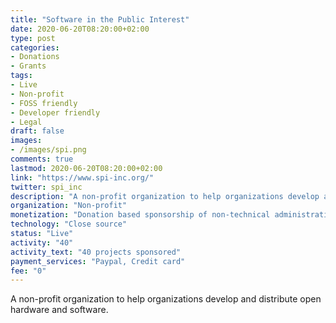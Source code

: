 ```yaml
---
title: "Software in the Public Interest"
date: 2020-06-20T08:20:00+02:00
type: post
categories:
- Donations
- Grants
tags:
- Live
- Non-profit
- FOSS friendly
- Developer friendly
- Legal
draft: false
images:
- /images/spi.png
comments: true
lastmod: 2020-06-20T08:20:00+02:00
link: "https://www.spi-inc.org/"
twitter: spi_inc
description: "A non-profit organization to help organizations develop and distribute open hardware and software."
organization: "Non-profit"
monetization: "Donation based sponsorship of non-technical administrative tasks"
technology: "Close source"
status: "Live"
activity: "40"
activity_text: "40 projects sponsored"
payment_services: "Paypal, Credit card"
fee: "0"
---
```


A non-profit organization to help organizations develop and distribute open hardware and software.<!--more-->

